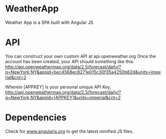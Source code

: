 # WeatherApp
Weather App is a SPA built with Angular JS

# API
You can construct your own custom API at api.openweather.org
Once the account has been created, your API should something like this: http://api.openweathermap.org/data/2.5/forecast/daily/?q=NewYork,NY&appid=bec4568ec8271e015c30f35a4250b62d&units=imperial&cnt=2

Wherein [APPKEY] is your personal unique API Key, http://api.openweathermap.org/data/2.5/forecast/daily/?q=NewYork,NY&appid=[APPKEY]&units=imperial&cnt=2

# Dependencies
Check for www.angularjs.org to get the latest minified JS files.
